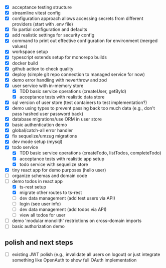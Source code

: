 - [x] acceptance testing structure
- [x] streamline vitest config
- [x] configuration approach allows accessing secrets from different providers (start with .env file)
- [x] fix partial configuration and defaults
- [x] add realistic settings for security config
- [x] command to print out effective configuration for environment (merged values)
- [x] workspace setup
- [x] typescript extends setup for monorepo builds
- [x] docker build
- [x] github action to check quality
- [x] deploy (simple git repo connection to managed service for now)
- [x] demo error handling with neverthrow and zod
- [x] user service with in-memory store
  - [x] TDD basic service operations (createUser, getById)
  - [x] acceptance tests with realistic data store
- [x] sql version of user store (test containers to test implementation?)
- [x] demo using types to prevent passing back too much data (e.g., don't pass hashed user password back)
- [x] database migrations/use ORM in user store
- [x] basic authentication demo
- [x] global/catch-all error handler
- [x] fix sequelize/umzug migrations
- [x] dev mode setup (mysql)
- [x] todo service
  - [x] TDD basic service operations (createTodo, listTodos, completeTodo)
  - [x] acceptance tests with realistic app setup
  - [x] todo service with sequelize store
- [x] tiny react app for demo purposes (hello user)
- [ ] organize schemas and domain code
- [ ] demo todos in react app
  - [x] ts-rest setup
  - [x] migrate other routes to ts-rest
  - [ ] dev data management (add test users via API)
  - [ ] login (see user info)
  - [ ] dev data management (add todos via API)
  - [ ] view all todos for user
- [ ] demo 'modular monolith' restrictions on cross-domain imports
- [ ] basic authorization demo

## polish and next steps

- [ ] existing JWT polish (e.g., invalidate all users on logout) or just integrate something like OpenAuth to show full OAuth implementation
